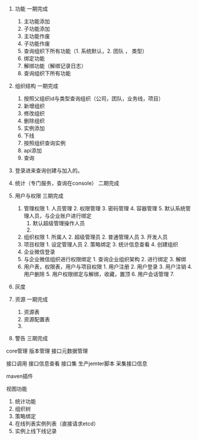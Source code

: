 1. 功能 一期完成
	1. 主功能添加
	2. 子功能添加
	3. 主功能作废
	4. 子功能作废
	5. 查询组织下所有功能（1. 系统默认，2. 团队 ， 类型）
	6. 绑定功能
	7. 解绑功能（解绑记录日志）
	8. 查询组织下所有功能
	
2. 组织结构 一期完成
	1. 按照父组织id与类型查询组织（公司，团队，业务线，项目）
	2. 新增组织
	3. 修改组织
	4. 删除组织
	5. 实例添加
	6. 下线
	7. 按照组织查询实例
	8. api添加
	9. 查询
3. 登录进来查询创建与加入的。
3. 统计（专门服务，查询在console）  二期完成
4. 用户与权限 三期完成
      1. 管理权限
      	1. 人员管理
      	2. 权限管理
      	3. 密码管理
      	4. 容器管理
      	5. 默认系统管理人员，与企业账户进行绑定
      		1. 默认超级管理操作人员
      		2. 
      2. 组织权限
      	1. 所属人
      	2. 超级管理员
      	2. 普通管理人员
      	3. 开发人员
      3. 项目权限
      	1. 设定管理人员
      	2. 策略绑定
      	3. 统计信息查看
      	4. 创建组织
      4. 企业微信登录
      5. 与企业微信组织进行权限绑定
      	1. 查询企业组织架构
      	2. 进行绑定
      	3. 解绑
      6. 用户表，权限表，用户与项目权限
      	1. 用户注册
      	2. 用户登录
      	3. 用户注销
      	4. 用户删除
      	5. 用户权限绑定与解绑，收藏，置顶
      	6. 用户会话管理
      	7. 
5. 灰度
6. 资源 一期完成
	1. 资源表
	2. 资源配置表
	3. 
7. 警告 三期完成

core管理
版本管理
接口元数据管理

接口调用
接口信息查看
接口集
生产jemter脚本
采集接口信息

maven插件

视图功能
1. 统计功能
2. 组织树
3. 策略绑定
4. 在线列表实例列表（直接请求etcd）
5. 实例上线下线记录



